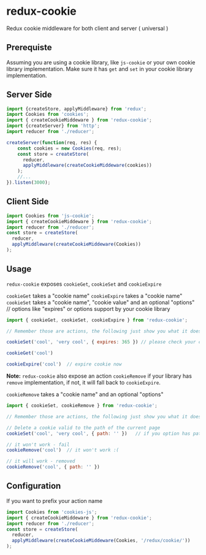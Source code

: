 # redux-cookie
Redux cookie middleware for both client and server ( universal )

## Prerequiste
Assuming you are using a cookie library, like `js-cookie` or your own cookie library implementation.
Make sure it has `get` and `set` in your cookie library implementation.

## Server Side
```javascript
import {createStore, applyMiddleware} from 'redux';
import Cookies from 'cookies';
import { createCookieMiddeware } from 'redux-cookie';
import {createServer} from 'http';
import reducer from './reducer';

createServer(function(req, res) {
    const cookies = new Cookies(req, res);
    const store = createStore(
      reducer,
      applyMiddleware(createCookieMiddeware(cookies))
    );
    //...
}).listen(3000);
```

## Client Side
```javascript
import Cookies from 'js-cookie';
import { createCookieMiddeware } from 'redux-cookie';
import reducer from './reducer';
const store = createStore(
  reducer,
  applyMiddleware(createCookieMiddeware(Cookies))
);
```

## Usage
`redux-cookie` exposes `cookieGet`, `cookieSet` and `cookieExpire`

`cookieGet` takes a "cookie name"
`cookieExpire` takes a "cookie name"
`cookieSet` takes a "cookie name", "cookie value" and an optional "options"  // options like "expires" or options support by your cookie library

```javascript
import { cookieGet, cookieSet, cookieExpire } from 'redux-cookie';

// Remember those are actions, the following just show you what it does

cookieSet('cool', 'very cool', { expires: 365 }) // please check your cookie library for what is supported

cookieGet('cool')

cookieExpire('cool')  // expire cookie now

```

**Note:** `redux-cookie` also expose an action `cookieRemove` if your library has `remove` implementation, 
if not, it will fall back to `cookieExpire`.

`cookieRemove` takes a "cookie name" and an optional "options"

```javascript
import { cookieSet, cookieRemove } from 'redux-cookie';

// Remember those are actions, the following just show you what it does

// Delete a cookie valid to the path of the current page
cookieSet('cool', 'very cool', { path: '' })   // if you option has path

// it won't work - fail
cookieRemove('cool')  // it won't work :(

// it will work - removed
cookieRemove('cool', { path: '' }) 

```

## Configuration

If you want to prefix your action name

```javascript
import Cookies from 'cookies-js';
import { createCookieMiddeware } from 'redux-cookie';
import reducer from './reducer';
const store = createStore(
  reducer,
  applyMiddleware(createCookieMiddeware(Cookies, '/redux/cookie/'))
);
```